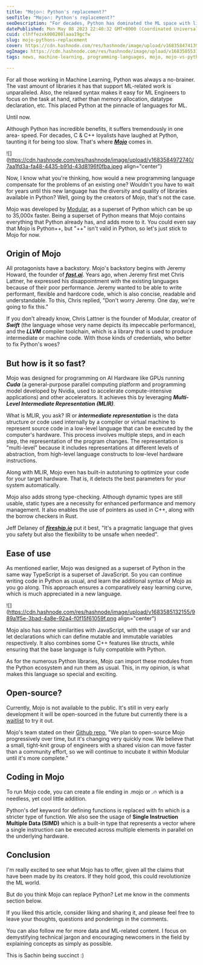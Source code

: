 ```yaml
---
title: "Mojo🔥: Python's replacement?"
seoTitle: "Mojo🔥: Python's replacement?"
seoDescription: "For decades, Python has dominated the ML space with little to no competition. But can Mojo finally be the answer to Python's woes?"
datePublished: Mon May 08 2023 22:40:32 GMT+0000 (Coordinated Universal Time)
cuid: clhffezxk000208laaa19gcfw
slug: mojo-pythons-replacement
cover: https://cdn.hashnode.com/res/hashnode/image/upload/v1683584741397/f6ee26ea-b111-406e-ade7-31539e9d8dc1.png
ogImage: https://cdn.hashnode.com/res/hashnode/image/upload/v1683585531466/8154b827-f553-4aa3-b0d6-f6b712d2a2ca.png
tags: news, machine-learning, programming-languages, mojo, mojo-vs-python

---
```


For all those working in Machine Learning, Python was always a no-brainer. The vast amount of libraries it has that support ML-related work is unparalleled. Also, the relaxed syntax makes it easy for ML Engineers to focus on the task at hand, rather than memory allocation, datatype declaration, etc. This placed Python at the pinnacle of languages for ML.

Until now.

Although Python has incredible benefits, it suffers tremendously in one area- speed. For decades, C & C++ loyalists have laughed at Python, taunting it for being too slow. That's where [***Mojo***](https://www.modular.com/mojo) comes in.

![](https://cdn.hashnode.com/res/hashnode/image/upload/v1683584972740/7aa1fd3a-fa48-4435-b91d-43d8196f0fba.jpeg align="center")

Now, I know what you're thinking, how would a new programming language compensate for the problems of an existing one? Wouldn't you have to wait for years until this new language has the diversity and quality of libraries available in Python? Well, going by the creators of Mojo, that's not the case.

Mojo was developed by [Modular](https://www.modular.com/), as a superset of Python which can be up to 35,000x faster. Being a superset of Python means that Mojo contains everything that Python already has, and adds more to it. You could even say that Mojo is Python++, but "++" isn't valid in Python, so let's just stick to Mojo for now.

## Origin of Mojo

All protagonists have a backstory. Mojo's backstory begins with Jeremy Howard, the founder of [***fast.ai***](https://www.fast.ai/). Years ago, when Jeremy first met Chris Lattner, he expressed his disappointment with the existing languages because of their poor performance. Jeremy wanted to be able to write performant, flexible and hardcore code, which is also concise, readable and understandable. To this, Chris replied, "Don't worry Jeremy. One day, we're going to fix this."

If you don't already know, Chris Lattner is the founder of Modular, creator of ***Swift*** (the language whose very name depicts its impeccable performance), and the ***LLVM*** compiler toolchain, which is a library that is used to produce intermediate or machine code. With those kinds of credentials, who better to fix Python's woes?

## But how is it so fast?

Mojo was designed for programming on AI Hardware like GPUs running ***Cuda*** (a general-purpose parallel computing platform and programming model developed by Nvidia, used to accelerate compute-intensive applications) and other accelerators. It achieves this by leveraging ***Multi-Level Intermediate Representation*** ***(MLIR)***.

What is MLIR, you ask? IR or ***intermediate representation*** is the data structure or code used internally by a compiler or virtual machine to represent source code in a low-level language that can be executed by the computer's hardware. This process involves multiple steps, and in each step, the representation of the program changes. The representation is "multi-level" because it includes representations at different levels of abstraction, from high-level language constructs to low-level hardware instructions.

Along with MLIR, Mojo even has built-in autotuning to optimize your code for your target hardware. That is, it detects the best parameters for your system automatically.

Mojo also adds strong type-checking. Although dynamic types are still usable, static types are a necessity for enhanced performance and memory management. It also enables the use of pointers as used in C++, along with the borrow checkers in Rust.

Jeff Delaney of [***fireship.io***](https://fireship.io/) put it best, "It's a pragmatic language that gives you safety but also the flexibility to be unsafe when needed".

## Ease of use

As mentioned earlier, Mojo was designed as a superset of Python in the same way TypeScript is a superset of JavaScript. So you can continue writing code in Python as usual, and learn the additional syntax of Mojo as you go along. This approach ensures a comparatively easy learning curve, which is much appreciated in a new language.

![](https://cdn.hashnode.com/res/hashnode/image/upload/v1683585132155/989a1f5e-3bad-4a8e-92a4-f0f15f61059f.png align="center")

Mojo also has some similarities with JavaScript, with the usage of var and let declarations which can define mutable and immutable variables respectively. It also combines some C++ features like structs, while ensuring that the base language is fully compatible with Python.

As for the numerous Python libraries, Mojo can import these modules from the Python ecosystem and run them as usual. This, in my opinion, is what makes this language so special and exciting.

## Open-source?

Currently, Mojo is not available to the public. It's still in very early development it will be open-sourced in the future but currently there is a [waitlist](https://www.modular.com/mojo) to try it out.

Mojo's team stated on their [Github repo](https://github.com/modularml/mojo), "We plan to open-source Mojo progressively over time, but it's changing very quickly now. We believe that a small, tight-knit group of engineers with a shared vision can move faster than a community effort, so we will continue to incubate it within Modular until it's more complete."

## Coding in Mojo

To run Mojo code, you can create a file ending in .mojo or .🔥 which is a needless, yet cool little addition.

Python's def keyword for defining functions is replaced with fn which is a stricter type of function. We also see the usage of **Single Instruction Multiple Data (SIMD)** which is a built-in type that represents a vector where a single instruction can be executed across multiple elements in parallel on the underlying hardware.

## Conclusion

I'm really excited to see what Mojo has to offer, given all the claims that have been made by its creators. If they hold good, this could revolutionize the ML world.

But do you think Mojo can replace Python? Let me know in the comments section below.

If you liked this article, consider liking and sharing it, and please feel free to leave your thoughts, questions and ponderings in the comments.

You can also follow me for more data and ML-related content. I focus on demystifying technical jargon and encouraging newcomers in the field by explaining concepts as simply as possible.

This is Sachin being succinct :)
